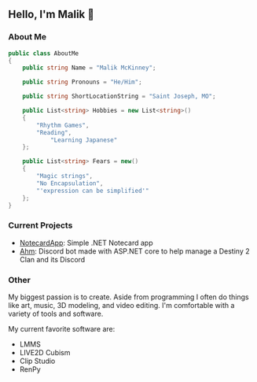 ## Hello, I'm Malik 👋

### About Me
```cs
public class AboutMe
{
	public string Name = "Malik McKinney";

	public string Pronouns = "He/Him";

	public string ShortLocationString = "Saint Joseph, MO";

	public List<string> Hobbies = new List<string>()
	{
		"Rhythm Games",
		"Reading",
    		"Learning Japanese"
	};

	public List<string> Fears = new()
	{
		"Magic strings",
		"No Encapsulation",
		"'expression can be simplified'"
	};
}
```

### Current Projects
- [NotecardApp](https://github.com/TuneFlat/NotecardApp): Simple .NET Notecard app
- [Ahm](https://github.com/TuneFlat/Ahm.DiscordBot): Discord bot made with ASP.NET core to help manage a Destiny 2 Clan and its Discord

### Other
My biggest passion is to create. Aside from programming I often do things like art, music, 3D modeling, and video editing. 
I'm comfortable with a variety of tools and software.

My current favorite software are:
- LMMS
- LIVE2D Cubism
- Clip Studio
- RenPy
